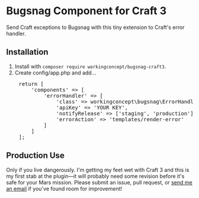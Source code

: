 # Bugsnag Component for Craft 3

Send Craft exceptions to Bugsnag with this tiny extension to Craft's error handler.

## Installation

1. Install with `composer require workingconcept/bugsnag-craft3`.
2. Create config/app.php and add...  
<pre>
    return [
        'components' => [
            'errorHandler' => [
                'class' => workingconcept\bugsnag\ErrorHandler::class,
                'apiKey' => 'YOUR KEY',
                'notifyRelease' => ['staging', 'production'],
                'errorAction' => 'templates/render-error'
            ]
        ]
    ];
</pre>

## Production Use

Only if you live dangerously. I'm getting my feet wet with Craft 3 and this is my first stab at the plugin—it will probably need some revision before it's safe for your Mars mission. Please submit an issue, pull request, or [send me an email](mailto:hello@workingconcept.com) if you've found room for improvement!

